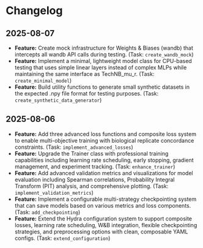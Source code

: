 # Changelog

## 2025-08-07

- **Feature:** Create mock infrastructure for Weights & Biases (wandb) that intercepts all wandb API calls during testing. (Task: `create_wandb_mock`)
- **Feature:** Implement a minimal, lightweight model class for CPU-based testing that uses simple linear layers instead of complex MLPs while maintaining the same interface as TechNB_mu_r. (Task: `create_minimal_model`)
- **Feature:** Build utility functions to generate small synthetic datasets in the expected .npy file format for testing purposes. (Task: `create_synthetic_data_generator`)

## 2025-08-06

- **Feature:** Add three advanced loss functions and composite loss system to enable multi-objective training with biological replicate concordance constraints. (Task: `implement_advanced_losses`)
- **Feature:** Upgrade the Trainer class with professional training capabilities including learning rate scheduling, early stopping, gradient management, and experiment tracking. (Task: `enhance_trainer`)
- **Feature:** Add advanced validation metrics and visualizations for model evaluation including Spearman correlations, Probability Integral Transform (PIT) analysis, and comprehensive plotting. (Task: `implement_validation_metrics`)
- **Feature:** Implement a configurable multi-strategy checkpointing system that can save models based on various metrics and loss components. (Task: `add_checkpointing`)
- **Feature:** Extend the Hydra configuration system to support composite losses, learning rate scheduling, W&B integration, flexible checkpointing strategies, and preprocessing options with clean, composable YAML configs. (Task: `extend_configuration`)